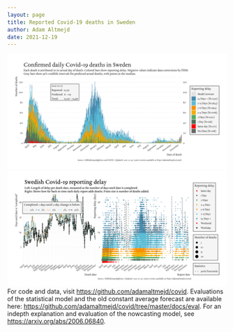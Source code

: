 ```yaml
---
layout: page
title: Reported Covid-19 deaths in Sweden
author: Adam Altmejd
date: 2021-12-19
---
```


![Graph of Swedish Covid-19 deaths with reporting delay.](deaths_lag_sweden_2021-12-19.png "Swedish Covid-19 deaths.")
![Graph of Swedish Covid-19 reporting delay in daily deaths.](lag_trend_sweden_2021-12-19.png "Trend in Swedish Covid-19 mortality reporting delay.")
For code and data, visit <https://github.com/adamaltmejd/covid>.
Evaluations of the statistical model and the old constant average forecast are available here: <https://github.com/adamaltmejd/covid/tree/master/docs/eval>.
For an indepth explanation and evaluation of the nowcasting model, see <https://arxiv.org/abs/2006.06840>.
